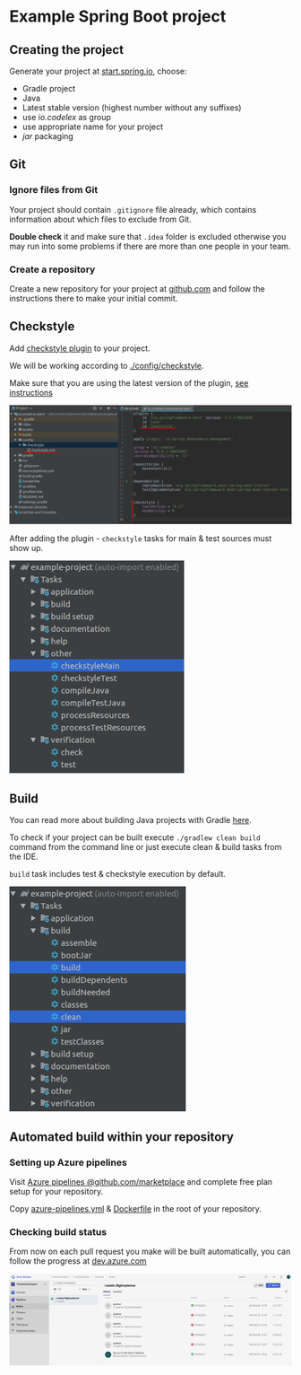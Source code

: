 # Example Spring Boot project

## Creating the project

Generate your project at [start.spring.io](https://start.spring.io/), choose:

 - Gradle project
 - Java
 - Latest stable version (highest number without any suffixes)
 - use *io.codelex* as group
 - use appropriate name for your project
 - *jar* packaging

## Git

### Ignore files from Git

Your project should contain `.gitignore` file already, which contains information about which files to exclude from Git.

**Double check** it and make sure that `.idea` folder is excluded otherwise you may run into some problems if there are more than one people in your team.

### Create a repository

Create a new repository for your project at [github.com](http://github.com) and follow the instructions there to make your initial commit.

## Checkstyle

Add [checkstyle plugin](https://docs.gradle.org/current/userguide/checkstyle_plugin.html) to your project.

We will be working according to [./config/checkstyle](./config/checkstyle).

Make sure that you are using the latest version of the plugin, [see instructions](https://stackoverflow.com/questions/26548931/gradle-change-checkstyle-version)

![Checkstyle setup](./assets/checkstyle-setup.png)

After adding the plugin - `checkstyle` tasks for main & test sources must show up.

![Checkstyle](./assets/gradle-checkstyle.png)

## Build

You can read more about building Java projects with Gradle [here](https://docs.gradle.org/current/userguide/building_java_projects.html).

To check if your project can be built execute `./gradlew clean build` command from the command line or just execute clean & build tasks from the IDE.

`build` task includes test & checkstyle execution by default.

![Clean & Build](./assets/gradle-build.png)

## Automated build within your repository

### Setting up Azure pipelines

Visit [Azure pipelines @github.com/marketplace](https://github.com/marketplace/azure-pipelines) and complete free plan setup for your repository.

Copy [azure-pipelines.yml](./azure-pipelines.yml) & [Dockerfile](./Dockerfile) in the root of your repository.

### Checking build status

From now on each pull request you make will be built automatically, you can follow the progress at [dev.azure.com](https://dev.azure.com)

![Azure pipelines](./assets/azure-pipelines.png)